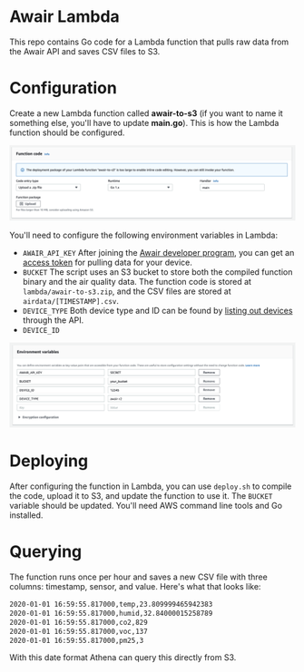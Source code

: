 # Awair Lambda

This repo contains Go code for a Lambda function that pulls raw data from the
Awair API and saves CSV files to S3.

# Configuration

Create a new Lambda function called **awair-to-s3** (if you want to name it something else, you'll have to update **main.go**). This is how the Lambda function should be configured.

![Function Settings](images/function-settings.png)

You'll need to configure the following environment variables in Lambda:

- `AWAIR_API_KEY`
  After joining the [Awair developer
  program](https://developer.getawair.com/onboard/welcome), you can get an [access
  token](https://developer.getawair.com/console/access-token) for pulling data for
  your device.
- `BUCKET`
  The script uses an S3 bucket to store both the compiled function binary and the
  air quality data. The function code is stored at `lambda/awair-to-s3.zip`, and
  the CSV files are stored at `airdata/[TIMESTAMP].csv`.
- `DEVICE_TYPE`
  Both device type and ID can be found by [listing out
  devices](https://docs.developer.getawair.com/?version=latest#26ca616d-b6e6-4647-a07d-5c90a23b7afe)
  through the API.
- `DEVICE_ID`

![Environment Variables](images/env-vars.png)

# Deploying

After configuring the function in Lambda, you can use `deploy.sh` to compile the
code, upload it to S3, and update the function to use it. The `BUCKET` variable
should be updated. You'll need AWS command line tools and Go installed.

# Querying

The function runs once per hour and saves a new CSV file with three columns:
timestamp, sensor, and value. Here's what that looks like:

```
2020-01-01 16:59:55.817000,temp,23.809999465942383
2020-01-01 16:59:55.817000,humid,32.84000015258789
2020-01-01 16:59:55.817000,co2,829
2020-01-01 16:59:55.817000,voc,137
2020-01-01 16:59:55.817000,pm25,3
```

With this date format Athena can query this directly from S3.
